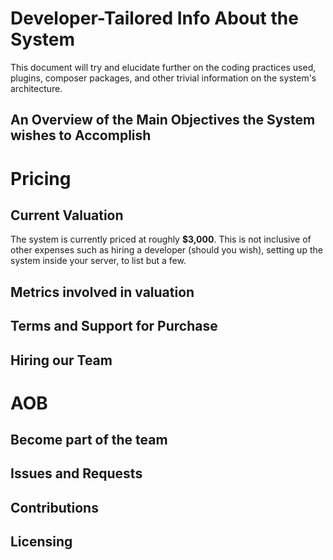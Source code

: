# Developer-Tailored Info About the System

This document will try and elucidate further on the coding practices used, plugins, composer packages, and other trivial information on the system's architecture.

## An Overview of the Main Objectives the System wishes to Accomplish

# Pricing
## Current Valuation

The system is currently priced at roughly **$3,000**. This is not inclusive of other
expenses such as hiring a developer (should you wish), setting up the system inside your server, to list but a few.

## Metrics involved in valuation

## Terms and Support for Purchase

## Hiring our Team

# AOB
## Become part of the team

## Issues and Requests

## Contributions

## Licensing

